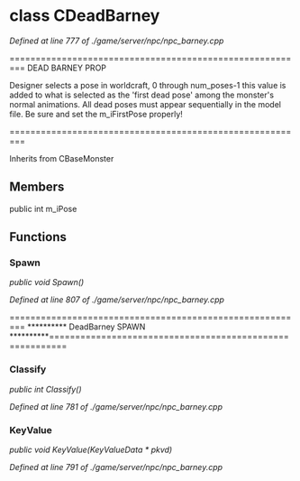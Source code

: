 # class CDeadBarney

*Defined at line 777 of ./game/server/npc/npc_barney.cpp*

========================================================= DEAD BARNEY PROP

 Designer selects a pose in worldcraft, 0 through num_poses-1 this value is added to what is selected as the 'first dead pose' among the monster's normal animations. All dead poses must appear sequentially in the model file. Be sure and set the m_iFirstPose properly!

=========================================================



Inherits from CBaseMonster



## Members

public int m_iPose



## Functions

### Spawn

*public void Spawn()*

*Defined at line 807 of ./game/server/npc/npc_barney.cpp*

========================================================= ********** DeadBarney SPAWN **********=========================================================

### Classify

*public int Classify()*

*Defined at line 781 of ./game/server/npc/npc_barney.cpp*

### KeyValue

*public void KeyValue(KeyValueData * pkvd)*

*Defined at line 791 of ./game/server/npc/npc_barney.cpp*



